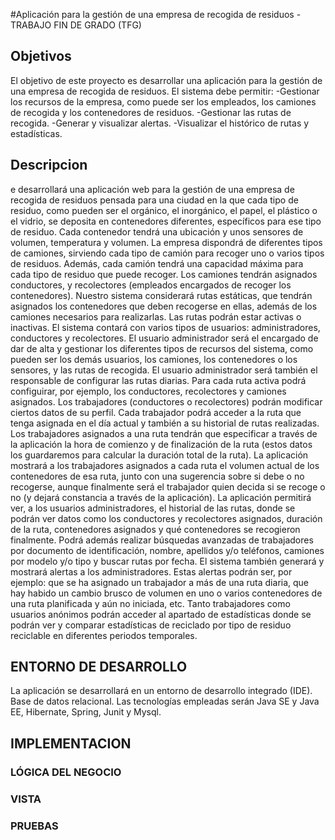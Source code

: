 #Aplicación para la gestión de una empresa de recogida de residuos - TRABAJO FIN DE GRADO (TFG) 
## Objetivos
El objetivo de este proyecto es desarrollar una aplicación para la gestión de una empresa de recogida de residuos. El sistema debe permitir: -Gestionar los recursos de la empresa, como puede ser los empleados, los camiones de recogida y los contenedores de residuos. -Gestionar las rutas de recogida. -Generar y visualizar alertas. -Visualizar el histórico de rutas y estadísticas.
## Descripcion
e desarrollará una aplicación web para la gestión de una empresa de recogida de residuos pensada para una ciudad en la que cada tipo de residuo, como pueden ser el orgánico, el inorgánico, el papel, el plástico o el vidrio, se deposita en contenedores diferentes, específicos para ese tipo de residuo. Cada contenedor tendrá una ubicación y unos sensores de volumen, temperatura y volumen. La empresa dispondrá de diferentes tipos de camiones, sirviendo cada tipo de camión para recoger uno o varios tipos de residuos. Además, cada camión tendrá una capacidad máxima para cada tipo de residuo que puede recoger. Los camiones tendrán asignados conductores, y recolectores (empleados encargados de recoger los contenedores). Nuestro sistema considerará rutas estáticas, que tendrán asignados los contenedores que deben recogerse en ellas, además de los camiones necesarios para realizarlas. Las rutas podrán estar activas o inactivas. El sistema contará con varios tipos de usuarios: administradores, conductores y recolectores. El usuario administrador será el encargado de dar de alta y gestionar los diferentes tipos de recursos del sistema, como pueden ser los demás usuarios, los camiones, los contenedores o los sensores, y las rutas de recogida. El usuario administrador será también el responsable de configurar las rutas diarias. Para cada ruta activa podrá configuirar, por ejemplo, los conductores, recolectores y camiones asignados. Los trabajadores (conductores o recolectores) podrán modificar ciertos datos de su perfil. Cada trabajador podrá acceder a la ruta que tenga asignada en el día actual y también a su historial de rutas realizadas. Los trabajadores asignados a una ruta tendrán que especificar a través de la aplicación la hora de comienzo y de finalización de la ruta (estos datos los guardaremos para calcular la duración total de la ruta). La aplicación mostrará a los trabajadores asignados a cada ruta el volumen actual de los contenedores de esa ruta, junto con una sugerencia sobre si debe o no recogerse, aunque finalmente será el trabajador quien decida si se recoge o no (y dejará constancia a través de la aplicación). La aplicación permitirá ver, a los usuarios administradores, el historial de las rutas, donde se podrán ver datos como los conductores y recolectores asignados, duración de la ruta, contenedores asignados y qué contenedores se recogieron finalmente. Podrá además realizar búsquedas avanzadas de trabajadores por documento de identificación, nombre, apellidos y/o teléfonos, camiones por modelo y/o tipo y buscar rutas por fecha. El sistema también generará y mostrará alertas a los administradores. Estas alertas podrán ser, por ejemplo: que se ha asignado un trabajador a más de una ruta diaria, que hay habido un cambio brusco de volumen en uno o varios contenedores de una ruta planificada y aún no iniciada, etc. Tanto trabajadores como usuarios anónimos podrán acceder al apartado de estadísticas donde se podrán ver y comparar estadísticas de reciclado por tipo de residuo reciclable en diferentes periodos temporales.

## ENTORNO DE DESARROLLO
La aplicación se desarrollará en un entorno de desarrollo integrado (IDE). Base de datos relacional. Las tecnologías empleadas serán Java SE y Java EE, Hibernate, Spring, Junit y Mysql.

## IMPLEMENTACION
### LÓGICA DEL NEGOCIO


### VISTA


### PRUEBAS




